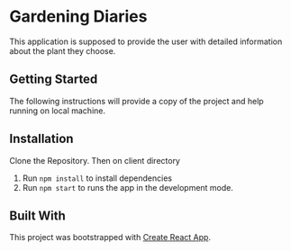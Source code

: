 # Gardening Diaries
This application is supposed to provide the user with detailed information about the plant they choose.

## Getting Started
The following instructions will provide a copy of the project and help running on local machine.

## Installation
Clone the Repository. Then on client directory
    
1. Run ```npm install``` to install  dependencies
2. Run ```npm start``` to runs the app in the development mode.


## Built With
This project was bootstrapped with [Create React App](https://github.com/facebook/create-react-app).


